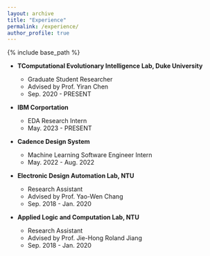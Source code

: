 ```yaml
---
layout: archive
title: "Experience"
permalink: /experience/
author_profile: true
---
```


{% include base_path %}
* **TComputational Evolutionary Intelligence Lab, Duke University**
  * Graduate Student Researcher
  * Advised by Prof. Yiran Chen
  * Sep. 2020 - PRESENT

* **IBM Corportation**
  * EDA Research Intern
  * May. 2023 - PRESENT

* **Cadence Design System**
  * Machine Learning Software Engineer Intern
  * May. 2022 - Aug. 2022

* **Electronic Design Automation Lab, NTU**
  * Research Assistant
  * Advised by Prof. Yao-Wen Chang
  * Sep. 2018 - Jan. 2020

* **Applied Logic and Computation Lab, NTU**
  * Research Assistant
  * Advised by Prof. Jie-Hong Roland Jiang
  * Sep. 2018 - Jan. 2020
